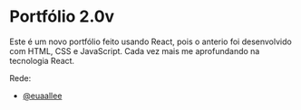 # Portfólio 2.0v

Este é um novo portfólio feito usando React, pois o anterio foi desenvolvido com HTML, CSS e JavaScript.
Cada vez mais me aprofundando na tecnologia React.

Rede:
- [@euaallee](https://www.instagram.com/euaallee)
